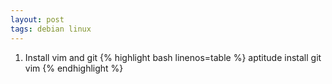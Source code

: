 ```yaml
---
layout: post
tags: debian linux
---
```


1. Install vim and git
{% highlight bash linenos=table %}
aptitude install git vim
{% endhighlight %}
